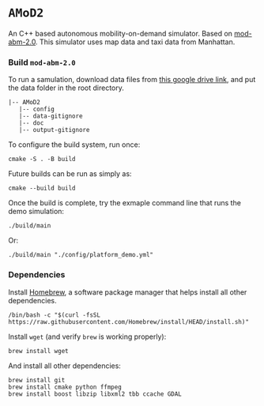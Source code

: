 # `AMoD2` 
An C++ based autonomous mobility-on-demand simulator. Based on [mod-abm-2.0](https://github.com/wenjian0202/mod-abm-2.0). This simulator uses map data and taxi data from Manhattan.


### Build `mod-abm-2.0`

To run a samulation, download data files from [this google drive link](https://drive.google.com/drive/folders/1Q0ZK3c8B8tjd7vO5UsgKXCJPDVr8mGVt?usp=sharing), and put the data folder in the root directory.
```
|-- AMoD2
   |-- config
   |-- data-gitignore
   |-- doc
   |-- output-gitignore
```

To configure the build system, run once:
```
cmake -S . -B build
```
Future builds can be run as simply as:
```
cmake --build build
```

Once the build is complete, try the exmaple command line that runs the demo simulation:
```
./build/main
```
Or:

```
./build/main "./config/platform_demo.yml"
```


### Dependencies

Install [Homebrew](https://brew.sh/), a software package manager that helps install all other dependencies.
```
/bin/bash -c "$(curl -fsSL https://raw.githubusercontent.com/Homebrew/install/HEAD/install.sh)"
```
Install `wget` (and verify `brew` is working properly):
```
brew install wget
```
And install all other dependencies:
```
brew install git 
brew install cmake python ffmpeg
brew install boost libzip libxml2 tbb ccache GDAL
```
